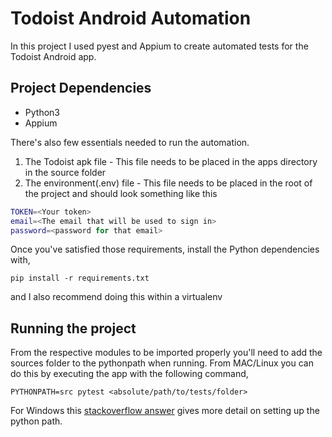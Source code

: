 # Todoist Android Automation

In this project I used pyest and Appium to create automated tests for the Todoist Android app.

## Project Dependencies

* Python3
* Appium

There's also few essentials needed to run the automation. 

1. The Todoist apk file - This file needs to be placed in the apps directory in the source folder
2. The environment(.env) file - This file needs to be placed in the root of the project and should look something like this

```bash
TOKEN=<Your token>
email=<The email that will be used to sign in>
password=<password for that email>
```

Once you've satisfied those requirements, install the Python dependencies with,

```pip install -r requirements.txt``` 

and I also recommend doing this within a virtualenv

## Running the project 

From the respective modules to be imported properly you'll need to add the 
sources folder to the pythonpath when running. From MAC/Linux you can do this by executing the app with the following command,

```PYTHONPATH=src pytest <absolute/path/to/tests/folder>```

For Windows this [stackoverflow answer](https://stackoverflow.com/questions/4580101/python-add-pythonpath-during-command-line-module-run)
gives more detail on setting up the python path. 